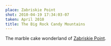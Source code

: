 ```yaml
---
place: Zabriskie Point
shot: 2010-04-19 17:34:03-07
taken: April 2010
title: The Big Rock Candy Mountains
---
```


The marble cake wonderland of [Zabriskie Point](https://en.wikipedia.org/wiki/Zabriskie_Point).

